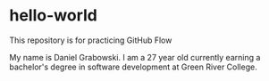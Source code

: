 # hello-world
This repository is for practicing GitHub Flow

My name is Daniel Grabowski. I am a 27 year old currently earning a bachelor's degree in software development at Green River College. 
